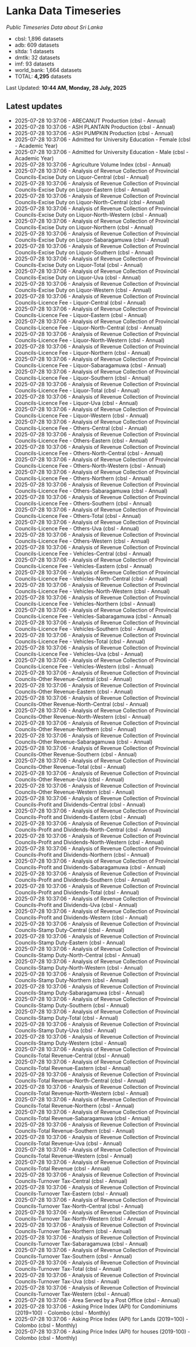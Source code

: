 # Lanka Data Timeseries
*Public Timeseries Data about Sri Lanka*

* cbsl: 1,896 datasets
* adb: 609 datasets
* sltda: 1 datasets
* dmtlk: 32 datasets
* imf: 93 datasets
* world_bank: 1,664 datasets
* TOTAL: **4,295** datasets

Last Updated: **10:44 AM, Monday, 28 July, 2025**

## Latest updates

* 2025-07-28 10:37:06 - ARECANUT Production (cbsl - Annual)
* 2025-07-28 10:37:06 - ASH PLANTAIN Production (cbsl - Annual)
* 2025-07-28 10:37:06 - ASH PUMPKIN Production (cbsl - Annual)
* 2025-07-28 10:37:06 - Admitted for University Education - Female (cbsl - Academic Year)
* 2025-07-28 10:37:06 - Admitted for University Education - Male (cbsl - Academic Year)
* 2025-07-28 10:37:06 - Agriculture Volume Index (cbsl - Annual)
* 2025-07-28 10:37:06 - Analysis of Revenue Collection of Provincial Councils-Excise Duty on Liquor-Central (cbsl - Annual)
* 2025-07-28 10:37:06 - Analysis of Revenue Collection of Provincial Councils-Excise Duty on Liquor-Eastern (cbsl - Annual)
* 2025-07-28 10:37:06 - Analysis of Revenue Collection of Provincial Councils-Excise Duty on Liquor-North-Central (cbsl - Annual)
* 2025-07-28 10:37:06 - Analysis of Revenue Collection of Provincial Councils-Excise Duty on Liquor-North-Western (cbsl - Annual)
* 2025-07-28 10:37:06 - Analysis of Revenue Collection of Provincial Councils-Excise Duty on Liquor-Northern (cbsl - Annual)
* 2025-07-28 10:37:06 - Analysis of Revenue Collection of Provincial Councils-Excise Duty on Liquor-Sabaragamuwa (cbsl - Annual)
* 2025-07-28 10:37:06 - Analysis of Revenue Collection of Provincial Councils-Excise Duty on Liquor-Southern (cbsl - Annual)
* 2025-07-28 10:37:06 - Analysis of Revenue Collection of Provincial Councils-Excise Duty on Liquor-Total (cbsl - Annual)
* 2025-07-28 10:37:06 - Analysis of Revenue Collection of Provincial Councils-Excise Duty on Liquor-Uva (cbsl - Annual)
* 2025-07-28 10:37:06 - Analysis of Revenue Collection of Provincial Councils-Excise Duty on Liquor-Western (cbsl - Annual)
* 2025-07-28 10:37:06 - Analysis of Revenue Collection of Provincial Councils-Licence Fee - Liquor-Central (cbsl - Annual)
* 2025-07-28 10:37:06 - Analysis of Revenue Collection of Provincial Councils-Licence Fee - Liquor-Eastern (cbsl - Annual)
* 2025-07-28 10:37:06 - Analysis of Revenue Collection of Provincial Councils-Licence Fee - Liquor-North-Central (cbsl - Annual)
* 2025-07-28 10:37:06 - Analysis of Revenue Collection of Provincial Councils-Licence Fee - Liquor-North-Western (cbsl - Annual)
* 2025-07-28 10:37:06 - Analysis of Revenue Collection of Provincial Councils-Licence Fee - Liquor-Northern (cbsl - Annual)
* 2025-07-28 10:37:06 - Analysis of Revenue Collection of Provincial Councils-Licence Fee - Liquor-Sabaragamuwa (cbsl - Annual)
* 2025-07-28 10:37:06 - Analysis of Revenue Collection of Provincial Councils-Licence Fee - Liquor-Southern (cbsl - Annual)
* 2025-07-28 10:37:06 - Analysis of Revenue Collection of Provincial Councils-Licence Fee - Liquor-Total (cbsl - Annual)
* 2025-07-28 10:37:06 - Analysis of Revenue Collection of Provincial Councils-Licence Fee - Liquor-Uva (cbsl - Annual)
* 2025-07-28 10:37:06 - Analysis of Revenue Collection of Provincial Councils-Licence Fee - Liquor-Western (cbsl - Annual)
* 2025-07-28 10:37:06 - Analysis of Revenue Collection of Provincial Councils-Licence Fee - Others-Central (cbsl - Annual)
* 2025-07-28 10:37:06 - Analysis of Revenue Collection of Provincial Councils-Licence Fee - Others-Eastern (cbsl - Annual)
* 2025-07-28 10:37:06 - Analysis of Revenue Collection of Provincial Councils-Licence Fee - Others-North-Central (cbsl - Annual)
* 2025-07-28 10:37:06 - Analysis of Revenue Collection of Provincial Councils-Licence Fee - Others-North-Western (cbsl - Annual)
* 2025-07-28 10:37:06 - Analysis of Revenue Collection of Provincial Councils-Licence Fee - Others-Northern (cbsl - Annual)
* 2025-07-28 10:37:06 - Analysis of Revenue Collection of Provincial Councils-Licence Fee - Others-Sabaragamuwa (cbsl - Annual)
* 2025-07-28 10:37:06 - Analysis of Revenue Collection of Provincial Councils-Licence Fee - Others-Southern (cbsl - Annual)
* 2025-07-28 10:37:06 - Analysis of Revenue Collection of Provincial Councils-Licence Fee - Others-Total (cbsl - Annual)
* 2025-07-28 10:37:06 - Analysis of Revenue Collection of Provincial Councils-Licence Fee - Others-Uva (cbsl - Annual)
* 2025-07-28 10:37:06 - Analysis of Revenue Collection of Provincial Councils-Licence Fee - Others-Western (cbsl - Annual)
* 2025-07-28 10:37:06 - Analysis of Revenue Collection of Provincial Councils-Licence Fee - Vehicles-Central (cbsl - Annual)
* 2025-07-28 10:37:06 - Analysis of Revenue Collection of Provincial Councils-Licence Fee - Vehicles-Eastern (cbsl - Annual)
* 2025-07-28 10:37:06 - Analysis of Revenue Collection of Provincial Councils-Licence Fee - Vehicles-North-Central (cbsl - Annual)
* 2025-07-28 10:37:06 - Analysis of Revenue Collection of Provincial Councils-Licence Fee - Vehicles-North-Western (cbsl - Annual)
* 2025-07-28 10:37:06 - Analysis of Revenue Collection of Provincial Councils-Licence Fee - Vehicles-Northern (cbsl - Annual)
* 2025-07-28 10:37:06 - Analysis of Revenue Collection of Provincial Councils-Licence Fee - Vehicles-Sabaragamuwa (cbsl - Annual)
* 2025-07-28 10:37:06 - Analysis of Revenue Collection of Provincial Councils-Licence Fee - Vehicles-Southern (cbsl - Annual)
* 2025-07-28 10:37:06 - Analysis of Revenue Collection of Provincial Councils-Licence Fee - Vehicles-Total (cbsl - Annual)
* 2025-07-28 10:37:06 - Analysis of Revenue Collection of Provincial Councils-Licence Fee - Vehicles-Uva (cbsl - Annual)
* 2025-07-28 10:37:06 - Analysis of Revenue Collection of Provincial Councils-Licence Fee - Vehicles-Western (cbsl - Annual)
* 2025-07-28 10:37:06 - Analysis of Revenue Collection of Provincial Councils-Other Revenue-Central (cbsl - Annual)
* 2025-07-28 10:37:06 - Analysis of Revenue Collection of Provincial Councils-Other Revenue-Eastern (cbsl - Annual)
* 2025-07-28 10:37:06 - Analysis of Revenue Collection of Provincial Councils-Other Revenue-North-Central (cbsl - Annual)
* 2025-07-28 10:37:06 - Analysis of Revenue Collection of Provincial Councils-Other Revenue-North-Western (cbsl - Annual)
* 2025-07-28 10:37:06 - Analysis of Revenue Collection of Provincial Councils-Other Revenue-Northern (cbsl - Annual)
* 2025-07-28 10:37:06 - Analysis of Revenue Collection of Provincial Councils-Other Revenue-Sabaragamuwa (cbsl - Annual)
* 2025-07-28 10:37:06 - Analysis of Revenue Collection of Provincial Councils-Other Revenue-Southern (cbsl - Annual)
* 2025-07-28 10:37:06 - Analysis of Revenue Collection of Provincial Councils-Other Revenue-Total (cbsl - Annual)
* 2025-07-28 10:37:06 - Analysis of Revenue Collection of Provincial Councils-Other Revenue-Uva (cbsl - Annual)
* 2025-07-28 10:37:06 - Analysis of Revenue Collection of Provincial Councils-Other Revenue-Western (cbsl - Annual)
* 2025-07-28 10:37:06 - Analysis of Revenue Collection of Provincial Councils-Profit and Dividends-Central (cbsl - Annual)
* 2025-07-28 10:37:06 - Analysis of Revenue Collection of Provincial Councils-Profit and Dividends-Eastern (cbsl - Annual)
* 2025-07-28 10:37:06 - Analysis of Revenue Collection of Provincial Councils-Profit and Dividends-North-Central (cbsl - Annual)
* 2025-07-28 10:37:06 - Analysis of Revenue Collection of Provincial Councils-Profit and Dividends-North-Western (cbsl - Annual)
* 2025-07-28 10:37:06 - Analysis of Revenue Collection of Provincial Councils-Profit and Dividends-Northern (cbsl - Annual)
* 2025-07-28 10:37:06 - Analysis of Revenue Collection of Provincial Councils-Profit and Dividends-Sabaragamuwa (cbsl - Annual)
* 2025-07-28 10:37:06 - Analysis of Revenue Collection of Provincial Councils-Profit and Dividends-Southern (cbsl - Annual)
* 2025-07-28 10:37:06 - Analysis of Revenue Collection of Provincial Councils-Profit and Dividends-Total (cbsl - Annual)
* 2025-07-28 10:37:06 - Analysis of Revenue Collection of Provincial Councils-Profit and Dividends-Uva (cbsl - Annual)
* 2025-07-28 10:37:06 - Analysis of Revenue Collection of Provincial Councils-Profit and Dividends-Western (cbsl - Annual)
* 2025-07-28 10:37:06 - Analysis of Revenue Collection of Provincial Councils-Stamp Duty-Central (cbsl - Annual)
* 2025-07-28 10:37:06 - Analysis of Revenue Collection of Provincial Councils-Stamp Duty-Eastern (cbsl - Annual)
* 2025-07-28 10:37:06 - Analysis of Revenue Collection of Provincial Councils-Stamp Duty-North-Central (cbsl - Annual)
* 2025-07-28 10:37:06 - Analysis of Revenue Collection of Provincial Councils-Stamp Duty-North-Western (cbsl - Annual)
* 2025-07-28 10:37:06 - Analysis of Revenue Collection of Provincial Councils-Stamp Duty-Northern (cbsl - Annual)
* 2025-07-28 10:37:06 - Analysis of Revenue Collection of Provincial Councils-Stamp Duty-Sabaragamuwa (cbsl - Annual)
* 2025-07-28 10:37:06 - Analysis of Revenue Collection of Provincial Councils-Stamp Duty-Southern (cbsl - Annual)
* 2025-07-28 10:37:06 - Analysis of Revenue Collection of Provincial Councils-Stamp Duty-Total (cbsl - Annual)
* 2025-07-28 10:37:06 - Analysis of Revenue Collection of Provincial Councils-Stamp Duty-Uva (cbsl - Annual)
* 2025-07-28 10:37:06 - Analysis of Revenue Collection of Provincial Councils-Stamp Duty-Western (cbsl - Annual)
* 2025-07-28 10:37:06 - Analysis of Revenue Collection of Provincial Councils-Total Revenue-Central (cbsl - Annual)
* 2025-07-28 10:37:06 - Analysis of Revenue Collection of Provincial Councils-Total Revenue-Eastern (cbsl - Annual)
* 2025-07-28 10:37:06 - Analysis of Revenue Collection of Provincial Councils-Total Revenue-North-Central (cbsl - Annual)
* 2025-07-28 10:37:06 - Analysis of Revenue Collection of Provincial Councils-Total Revenue-North-Western (cbsl - Annual)
* 2025-07-28 10:37:06 - Analysis of Revenue Collection of Provincial Councils-Total Revenue-Northern (cbsl - Annual)
* 2025-07-28 10:37:06 - Analysis of Revenue Collection of Provincial Councils-Total Revenue-Sabaragamuwa (cbsl - Annual)
* 2025-07-28 10:37:06 - Analysis of Revenue Collection of Provincial Councils-Total Revenue-Southern (cbsl - Annual)
* 2025-07-28 10:37:06 - Analysis of Revenue Collection of Provincial Councils-Total Revenue-Uva (cbsl - Annual)
* 2025-07-28 10:37:06 - Analysis of Revenue Collection of Provincial Councils-Total Revenue-Western (cbsl - Annual)
* 2025-07-28 10:37:06 - Analysis of Revenue Collection of Provincial Councils-Total Revenue (cbsl - Annual)
* 2025-07-28 10:37:06 - Analysis of Revenue Collection of Provincial Councils-Turnover Tax-Central (cbsl - Annual)
* 2025-07-28 10:37:06 - Analysis of Revenue Collection of Provincial Councils-Turnover Tax-Eastern (cbsl - Annual)
* 2025-07-28 10:37:06 - Analysis of Revenue Collection of Provincial Councils-Turnover Tax-North-Central (cbsl - Annual)
* 2025-07-28 10:37:06 - Analysis of Revenue Collection of Provincial Councils-Turnover Tax-North-Western (cbsl - Annual)
* 2025-07-28 10:37:06 - Analysis of Revenue Collection of Provincial Councils-Turnover Tax-Northern (cbsl - Annual)
* 2025-07-28 10:37:06 - Analysis of Revenue Collection of Provincial Councils-Turnover Tax-Sabaragamuwa (cbsl - Annual)
* 2025-07-28 10:37:06 - Analysis of Revenue Collection of Provincial Councils-Turnover Tax-Southern (cbsl - Annual)
* 2025-07-28 10:37:06 - Analysis of Revenue Collection of Provincial Councils-Turnover Tax-Total (cbsl - Annual)
* 2025-07-28 10:37:06 - Analysis of Revenue Collection of Provincial Councils-Turnover Tax-Uva (cbsl - Annual)
* 2025-07-28 10:37:06 - Analysis of Revenue Collection of Provincial Councils-Turnover Tax-Western (cbsl - Annual)
* 2025-07-28 10:37:06 - Area Served by a Post Office (cbsl - Annual)
* 2025-07-28 10:37:06 - Asking Price Index (API) for Condominiums (2019=100) - Colombo (cbsl - Monthly)
* 2025-07-28 10:37:06 - Asking Price Index (API) for Lands (2019=100) - Colombo (cbsl - Monthly)
* 2025-07-28 10:37:06 - Asking Price Index (API) for houses (2019-100) - Colombo (cbsl - Monthly)